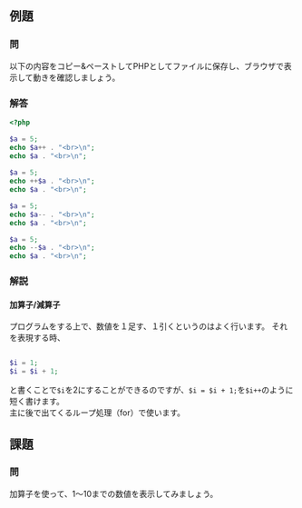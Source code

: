 ## 例題
### 問
以下の内容をコピー&ペーストしてPHPとしてファイルに保存し、ブラウザで表示して動きを確認しましょう。

### 解答
```php
<?php

$a = 5;
echo $a++ . "<br>\n";
echo $a . "<br>\n";
 
$a = 5;
echo ++$a . "<br>\n";
echo $a . "<br>\n";

$a = 5;
echo $a-- . "<br>\n";
echo $a . "<br>\n";

$a = 5;
echo --$a . "<br>\n";
echo $a . "<br>\n";

```

### 解説
#### 加算子/減算子
プログラムをする上で、数値を１足す、１引くというのはよく行います。
それを表現する時、
```php

$i = 1;
$i = $i + 1;
```
と書くことで`$i`を2にすることができるのですが、`$i = $i + 1;`を`$i++`のように短く書けます。  
主に後で出てくるループ処理（for）で使います。

## 課題
### 問
加算子を使って、1〜10までの数値を表示してみましょう。
